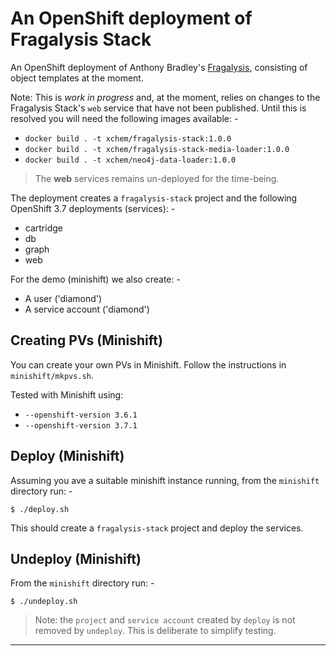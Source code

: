 # An OpenShift deployment of Fragalysis Stack
An OpenShift deployment of Anthony Bradley's [Fragalysis], consisting of
object templates at the moment.

Note: This is _work in progress_ and, at the moment, relies on changes
to the Fragalysis Stack's `web` service that have not been published.
Until this is resolved you will need the following images available: -

-   `docker build . -t xchem/fragalysis-stack:1.0.0`
-   `docker build . -t xchem/fragalysis-stack-media-loader:1.0.0`
-   `docker build . -t xchem/neo4j-data-loader:1.0.0`

>   The **web** services remains un-deployed for the time-being.

The deployment creates a `fragalysis-stack` project and the following
OpenShift 3.7 deployments (services): -

-   cartridge
-   db
-   graph
-   web

For the demo (minishift) we also create: -

-   A user ('diamond')
-   A service account ('diamond')

## Creating PVs (Minishift)
You can create your own PVs in Minishift.
Follow the instructions in `minishift/mkpvs.sh`.

Tested with Minishift using:

-   `--openshift-version 3.6.1`
-   `--openshift-version 3.7.1`
    
## Deploy (Minishift)
Assuming you ave a suitable minishift instance running,
from the `minishift` directory run: -

    $ ./deploy.sh
    
This should create a `fragalysis-stack` project and deploy the services.

## Undeploy (Minishift)
From the `minishift` directory run: -

    $ ./undeploy.sh

>   Note: the `project` and `service account` created by `deploy`
    is not removed by `undeploy`. This is deliberate to simplify testing.
    
---

[Blog]: https://developers.redhat.com/blog/2017/04/05/adding-persistent-storage-to-minishift-cdk-3-in-minutes/
[Fragalysis]: https://github.com/xchem/fragalysis-stack
